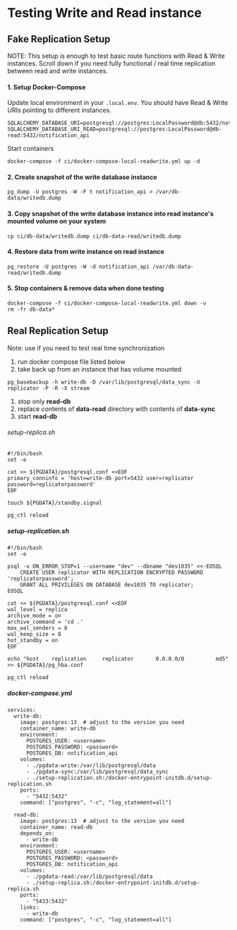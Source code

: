 # Testing Write and Read instance

## Fake Replication Setup
NOTE: This setup is enough to test basic route functions with Read & Write instances. Scroll down if you need fully functional / real time replication between read and write instances.
#### 1. Setup Docker-Compose
Update local environment in your `.local.env`. You should have Read & Write URIs pointing to different instances.
```
SQLALCHEMY_DATABASE_URI=postgresql://postgres:LocalPassword@db:5432/notification_api
SQLALCHEMY_DATABASE_URI_READ=postgresql://postgres:LocalPassword@db-read:5432/notification_api
```
Start containers
```
docker-compose -f ci/docker-compose-local-readwrite.yml up -d
```

#### 2. Create snapshot of the write database instance
```
pg_dump -U postgres -W -F t notification_api > /var/db-data/writedb.dump
```

#### 3. Copy snapshot of the write database instance into read instance's mounted volume on your system
```
cp ci/db-data/writedb.dump ci/db-data-read/writedb.dump
```

#### 4. Restore data from write instance on read instance
```
pg_restore -U postgres -W -d notification_api /var/db-data-read/writedb.dump
```

#### 5. Stop containers & remove data when done testing
```
docker-compose -f ci/docker-compose-local-readwrite.yml down -v
rm -fr db-data*
```

## Real Replication Setup
Note: use if you need to test real time synchronization
1. run docker compose file listed below
2. take back up from an instance that has volume mounted
```
pg_basebackup -h write-db -D /var/lib/postgresql/data_sync -U replicator -P -R -X stream
```
1. stop only **read-db**
2. replace contents of **data-read** directory with contents of **data-sync**
3. start **read-db**
###### setup-replica.sh
```
#!/bin/bash
set -e

cat >> ${PGDATA}/postgresql.conf <<EOF
primary_conninfo = 'host=write-db port=5432 user=replicator password=replicatorpassword'
EOF

touch ${PGDATA}/standby.signal

pg_ctl reload
```
##### setup-replication.sh
```
#!/bin/bash
set -e

psql -v ON_ERROR_STOP=1 --username "dev" --dbname "dev1035" <<-EOSQL
    CREATE USER replicator WITH REPLICATION ENCRYPTED PASSWORD 'replicatorpassword';
    GRANT ALL PRIVILEGES ON DATABASE dev1035 TO replicator;
EOSQL

cat >> ${PGDATA}/postgresql.conf <<EOF
wal_level = replica
archive_mode = on
archive_command = 'cd .'
max_wal_senders = 8
wal_keep_size = 8
hot_standby = on
EOF

echo "host    replication     replicator       0.0.0.0/0          md5" >> ${PGDATA}/pg_hba.conf

pg_ctl reload
```

##### docker-compose.yml
```
services:
  write-db:
    image: postgres:13  # adjust to the version you need
    container_name: write-db
    environment:
      POSTGRES_USER: <username>
      POSTGRES_PASSWORD: <password>
      POSTGRES_DB: notification_api
    volumes:
      - ./pgdata-write:/var/lib/postgresql/data
      - ./pgdata-sync:/var/lib/postgresql/data_sync
      - ./setup-replication.sh:/docker-entrypoint-initdb.d/setup-replication.sh
    ports:
      - "5432:5432"
    command: ["postgres", "-c", "log_statement=all"]

  read-db:
    image: postgres:13  # adjust to the version you need
    container_name: read-db
    depends_on:
      - write-db
    environment:
      POSTGRES_USER: <username>
      POSTGRES_PASSWORD: <password>
      POSTGRES_DB: notification_api
    volumes:
      - ./pgdata-read:/var/lib/postgresql/data
      - ./setup-replica.sh:/docker-entrypoint-initdb.d/setup-replica.sh
    ports:
      - "5433:5432"
    links:
      - write-db
    command: ["postgres", "-c", "log_statement=all"]
```
